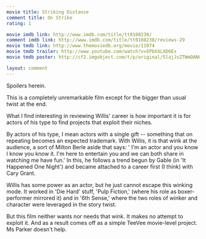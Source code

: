 ```yaml
---
movie title: Striking Distance
comment title: On Strike
rating: 1

movie imdb link: http://www.imdb.com/title/tt0108238/
comment imdb link: http://www.imdb.com/title/tt0108238/reviews-29
movie tmdb link: http://www.themoviedb.org/movie/11074
movie tmdb trailer: http://www.youtube.com/watch?v=5PbX4LXD6Es
movie tmdb poster: http://cf2.imgobject.com/t/p/original/5lajJvZTWmDAN0OnDvzN6nqpT8e.jpg

layout: comment
---
```


Spoilers herein.

This is a completely unremarkable film except for the bigger than usual twist at the end.

What I find interesting in reviewing Willis' career is how important it is for actors of his type to find projects that exploit their niches.

By actors of his type, I mean actors with a single gift -- something that on repeating becomes an expected trademark. With Willis, it is that wink at the audience, a sort of Milton Berle aside that says: ' I'm an actor and you know I know you know it. I'm here to entertain you and we can both share in watching me have fun.' In this, he follows a trend begun by Gable (in 'It Happened One Night') and became attached to a career first (I think) with Cary Grant.

Willis has some power as an actor, but he just cannot escape this winking mode. It worked in 'Die Hard' stuff, 'Pulp Fiction,' (where his role as boxer-performer mirrored it) and in '6th Sense,' where the two roles of winker and character were leveraged in the story twist.

But this film neither wants nor needs that wink. It makes no attempt to exploit it. And as a result comes off as a simple TeeVee movie-level project. Ms Parker doesn't help.